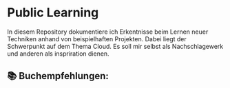 # Public Learning
In diesem Repository dokumentiere ich Erkentnisse beim Lernen neuer Techniken anhand von beispielhaften Projekten. Dabei liegt der Schwerpunkt auf dem Thema Cloud. Es soll mir selbst als Nachschlagewerk und anderen als inspriration dienen.
## :books: Buchempfehlungen:
